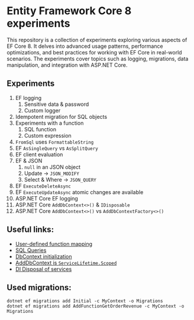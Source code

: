 # Entity Framework Core 8 experiments

This repository is a collection of experiments exploring various aspects of EF Core 8. It delves into advanced usage patterns, performance optimizations, and best practices for working with EF Core in real-world scenarios. The experiments cover topics such as logging, migrations, data manipulation, and integration with ASP.NET Core.

## Experiments
1. EF logging
	1. Sensitive data & password
	1. Custom logger
1. Idempotent migration for SQL objects
1. Experiments with a function
	1. SQL function
	1. Custom expression
1. `FromSql` uses `FormattableString`
1. EF `AsSingleQuery` vs `AsSplitQuery`
1. EF client evaluation
1. EF & JSON
	1. `null` in an JSON object
	1. Update -> `JSON_MODIFY`
	1. Select & Where -> `JSON_QUERY`
1. EF `ExecuteDeleteAsync`
1. EF `ExecuteUpdateAsync` atomic changes are available
1. ASP.NET Core EF logging
1. ASP.NET Core `AddDbContext<>()` & `IDisposable`
1. ASP.NET Core `AddDbContext<>()` vs `AddDbContextFactory<>()`

## Useful links:
* [User-defined function mapping](https://learn.microsoft.com/en-us/ef/core/querying/user-defined-function-mapping)
* [SQL Queries](https://learn.microsoft.com/en-us/ef/core/querying/sql-queries)
* [DbContext initialization](https://learn.microsoft.com/en-us/ef/core/dbcontext-configuration/)
* [AddDbContext is `ServiceLifetime.Scoped`](https://github.com/dotnet/efcore/blob/main/src/EFCore/Extensions/EntityFrameworkServiceCollectionExtensions.cs)
* [DI Disposal of services](https://learn.microsoft.com/en-us/aspnet/core/fundamentals/dependency-injection?view=aspnetcore-8.0#disposal-of-services)


## Used migrations:
```
dotnet ef migrations add Initial -c MyContext -o Migrations
dotnet ef migrations add AddFunctionGetOrderRevenue -c MyContext -o Migrations
```

